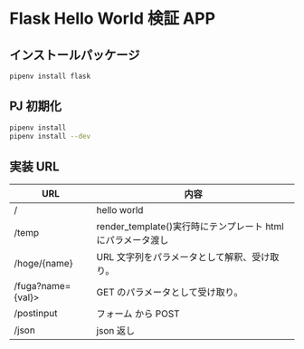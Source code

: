 # Flask Hello World 検証 APP

## インストールパッケージ

`pipenv install flask`

## PJ 初期化

```bash
pipenv install
pipenv install --dev
```

## 実装 URL

| URL               | 内容                                                        |
| ----------------- | ----------------------------------------------------------- |
| /                 | hello world                                                 |
| /temp             | render_template()実行時にテンプレート html にパラメータ渡し |
| /hoge/{name}      | URL 文字列をパラメータとして解釈、受け取り。                |
| /fuga?name={val}> | GET のパラメータとして受け取り。                            |
| /postinput        | フォーム から POST                                          |
| /json             | json 返し                                                   |
